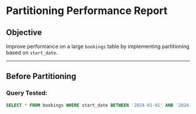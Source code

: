 # Partitioning Performance Report

## Objective

Improve performance on a large `bookings` table by implementing partitioning based on `start_date`.

---

## Before Partitioning

### Query Tested:

```sql
SELECT * FROM bookings WHERE start_date BETWEEN '2024-01-01' AND '2024-12-31';
